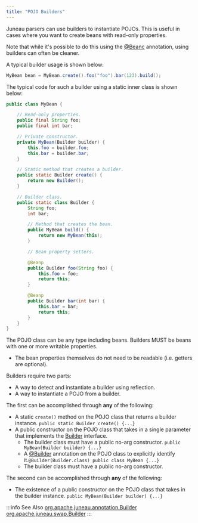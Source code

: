 ```yaml
---
title: "POJO Builders"
---
```


Juneau parsers can use builders to instantiate POJOs.
This is useful in cases where you want to create beans with read-only properties.

Note that while it's possible to do this using the [@Beanc]({{API_DOCS}}/org/apache/juneau/annotation/Beanc.html) annotation, using builders can often be cleaner.

A typical builder usage is shown below:

```java
MyBean bean = MyBean.create().foo("foo").bar(123).build();
```

The typical code for such a builder using a static inner class is shown below:

```java
public class MyBean {

    // Read-only properties.
    public final String foo;
    public final int bar;

    // Private constructor.
    private MyBean(Builder builder) {
        this.foo = builder.foo;
        this.bar = builder.bar;
    }

    // Static method that creates a builder.
    public static Builder create() {
        return new Builder();
    }

    // Builder class.
    public static class Builder {
        String foo;
        int bar;

        // Method that creates the bean.
        public MyBean build() {
            return new MyBean(this);
        }

        // Bean property setters.

        @Beanp
        public Builder foo(String foo) {
            this.foo = foo;
            return this;
        }

        @Beanp
        public Builder bar(int bar) {
            this.bar = bar;
            return this;
        }
    }
}
```

The POJO class can be any type including beans.
Builders MUST be beans with one or more writable properties.
 - The bean properties themselves do not need to be readable (i.e. getters are optional).

Builders require two parts:
- A way to detect and instantiate a builder using reflection.
- A way to instantiate a POJO from a builder.

The first can be accomplished through **any** of the following:
- A static `create()` method on the POJO class that returns a builder instance. `public static Builder create() {...}`
- A public constructor on the POJO class that takes in a single parameter that implements the [Builder]({{API_DOCS}}/org/apache/juneau/swap/Builder.html) interface.
   - The builder class must have a public no-arg constructor. `public MyBean(Builder builder) {...}`
   - A [@Builder]({{API_DOCS}}/org/apache/juneau/annotation/Builder.html) annotation on the POJO class to explicitly identify it.`@Builder(Builder.class) public class MyBean {...}`
   - The builder class must have a public no-arg constructor.

The second can be accomplished through **any** of the following:
- The existence of a public constructor on the POJO class that takes in the builder instance. `public MyBean(Builder builder) {...}`

:::info See Also
<tree>
<node-0><java-class>[org.apache.juneau.annotation.Builder]({{API_DOCS}}/org/apache/juneau/annotation/Builder.html)</java-class></node-0>
<node-1><java-abstract-class>[org.apache.juneau.swap.Builder]({{API_DOCS}}/org/apache/juneau/swap/Builder.html)</java-abstract-class></node-1>
</tree>
:::